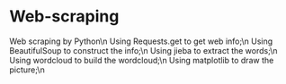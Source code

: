 # Web-scraping
Web scraping by Python\n
Using Requests.get to get web info;\n
Using BeautifulSoup to construct the info;\n
Using jieba to extract the words;\n
Using wordcloud to build the wordcloud;\n
Using matplotlib to draw the picture;\n
